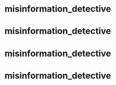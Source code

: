 # misinformation_detective
# misinformation_detective
# misinformation_detective
# misinformation_detective
